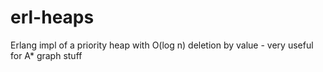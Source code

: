 erl-heaps
=========

Erlang impl of a priority heap with O(log n) deletion by value - very useful for A* graph stuff
